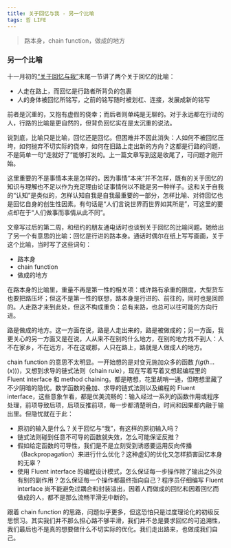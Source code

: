```yaml
---
title: 关于回忆与我 - 另一个比喻
tags: 哲 LIFE
---
```


> 路本身，chain function，做成的地方 <!--more-->

### 另一个比喻

十一月初的[“关于回忆与我”](https://alex2young.github.io/2023/11/02/关于回忆与我.html)末尾一节讲了两个关于回忆的比喻：
- 人走在路上，而回忆是行路者所背负的包裹
- 人的身体被回忆所铭写，之前的铭写随时被划杠、连接，发展成新的铭写

前者是沉重的，又抱有虚假的侥幸；而后者则单纯是无聊的。对于永远都在行动的人，行路的比喻是更自然的，但背负回忆实在是太沉重的说法。

说到底，比喻只是比喻，回忆还是回忆。但困难并不因此消失：人如何不被回忆压垮，如何抛弃不切实际的侥幸，如何在旧路上走出新的方向？这都是行路的问题，不是简单一句“走就好了”能够打发的。上一篇文章写到这是收尾了，可问题才刚开始。

这里重要的不是事情本来是怎样的，因为事情“本来”并不怎样，既有的关于回忆的知识与理解也不足以作为充足理由论证事情何以不能是另一种样子。这和关于自我的“认知”是类似的，怎样认知自我是自我最重要的一部分，怎样比喻、对待回忆也是回忆自身的创生性因素。有句话是“人们言说世界而世界如其所是”，可这里的要点却在于“人们做事而事情从此不同”。

文章写过后的第二周，和纽约的朋友通电话时也谈到关于回忆的比喻问题。她给出了另一个有意思的比喻：回忆是行进的路本身。通话时偶尔在纸上写写画画，关于这个比喻，当时写了这些词句：
- 路本身
- chain function
- 做成的地方

在路本身的比喻里，重量不再是第一性的相关项：或许路有承重的限度，大型货车也要把路压坏；但这不是第一性的联想，路本身是行进的、前往的，同时也是回顾的。人走路才来到此处，但这不构成重负：总有来路，也总可以往可能的方向行进。

路是做成的地方。这一方面在说，路是人走出来的，路是被做成的；另一方面，我更关心的另一方面又是在说，人从来不在别的什么地方，在别的地方找不到人：人不在家乡，不在远方，不在这或那，人只在路上，路就是人做成人的地方。

chain function 的意思不太明显。一开始想的是对变元施加众多的函数 $f(g(h\dots(x)))$，又想到求导的链式法则（chain rule），现在写着写着又想起编程里的 Fluent interface 和 method chaining。都是瞎想，花里胡哨一通，但瞎想里藏了不少阴暗的隐忧。数学函数的叠加、求导的链式法则以及编程的 Fluent interface，这些意象乍看，都是优美流畅的：输入经过一系列的函数作用或程序处理，前项导致后项，后项反推前项，每一步都清楚明白，时间和因果都内融于输出里。但隐忧就在于此：
- 原初的输入是什么？关于回忆与“我”，有这样的原初输入吗？
- 链式法则碰到任意不可导的函数就失效，怎么可能保证反推？
- 假如给定函数的可导性，我们是不是立刻受到诱惑要运用反向传播（Backpropagation）来进行什么优化？这种虚幻的优化又怎样损害回忆本身的无辜？
- 使用 Fluent interface 的编程设计模式，怎么保证每一步操作除了输出之外没有别的副作用？怎么保证每一个操作都最终指向自己？程序员仔细编写 Fluent interface 尚不能避免过耦合和封装溢出，因着人而做成的回忆和因着回忆而做成的人，都不是那么流畅平滑无中断的。

跟着 chain function 的思路，问题似乎更多，但这恐怕只是过度理论化的初级反思惯习。其实我们并不那么担心路不够平滑，我们并不总是要求回忆的可追溯性，我们最后也不是真的想要做什么不切实际的优化。我们走出路来，也做成我们自己。

